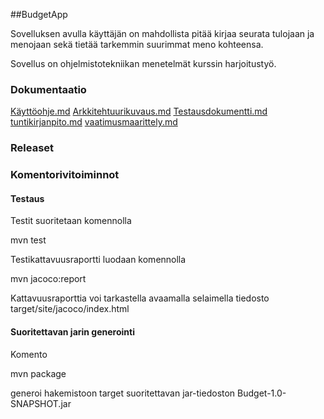 
##BudgetApp

Sovelluksen avulla käyttäjän on mahdollista pitää kirjaa seurata tulojaan ja 
menojaan sekä tietää tarkemmin suurimmat meno kohteensa.

Sovellus on ohjelmistotekniikan menetelmät kurssin harjoitustyö.

### Dokumentaatio

[Käyttöohje.md](https://github.com/juleht/ot-harjoitustyo/blob/master/dokumentaatio/K%C3%A4ytt%C3%B6ohje.md)
[Arkkitehtuurikuvaus.md](https://github.com/juleht/ot-harjoitustyo/blob/master/dokumentaatio/Arkkitehtuurikuvaus.md)
[Testausdokumentti.md](https://github.com/juleht/ot-harjoitustyo/blob/master/dokumentaatio/Testausdokumentti.md)
[tuntikirjanpito.md](https://github.com/juleht/ot-harjoitustyo/blob/master/dokumentaatio/tuntikirjanpito.md)
[vaatimusmaarittely.md](https://github.com/juleht/ot-harjoitustyo/blob/master/dokumentaatio/vaatimusmaarittely.md)

### Releaset

### Komentorivitoiminnot

#### Testaus

Testit suoritetaan komennolla

mvn test

Testikattavuusraportti luodaan komennolla

mvn jacoco:report

Kattavuusraporttia voi tarkastella avaamalla selaimella tiedosto 
target/site/jacoco/index.html

#### Suoritettavan jarin generointi

Komento

mvn package

generoi hakemistoon target suoritettavan jar-tiedoston 
Budget-1.0-SNAPSHOT.jar
